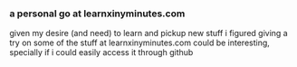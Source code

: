 ### a personal go at learnxinyminutes.com

given my desire (and need) to learn and pickup new stuff i figured giving a try on some of the stuff at
learnxinyminutes.com could be interesting, specially if i could easily access it through github

